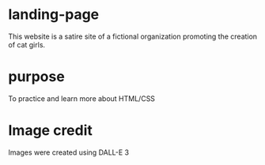 # landing-page
This website is a satire site of a fictional organization promoting the creation of cat girls. 

# purpose 
To practice and learn more about HTML/CSS

# Image credit
Images were created using DALL-E 3
